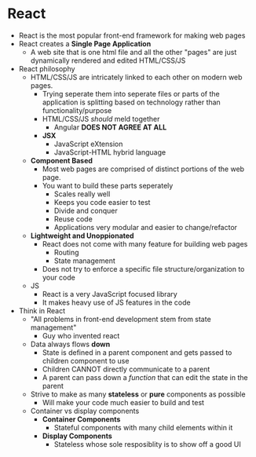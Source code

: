 # React
- React is the most popular front-end framework for making web pages
- React creates a **Single Page Application**
    - A web site that is one html file and all the other "pages" are just dynamically rendered and edited HTML/CSS/JS
- React philosophy
    - HTML/CSS/JS are intricately linked to each other on modern web pages.
        - Trying seperate them into seperate files or parts of the application is splitting based on technology rather than functionality/purpose
        - HTML/CSS/JS *should* meld together
            - Angular **DOES NOT AGREE AT ALL**
        - **JSX** 
            - JavaScript eXtension
            - JavaScript-HTML hybrid language
    - **Component Based**
        - Most web pages are comprised of distinct portions of the web page.
        - You want to build these parts seperately
            - Scales really well
            - Keeps you code easier to test
            - Divide and conquer
            - Reuse code
            - Applications very modular and easier to change/refactor
    - **Lightweight and Unoppionated**
        - React does not come with many feature for building web pages
            - Routing
            - State management 
        - Does not try to enforce a specific file structure/organization to your code
    - JS
        - React is a very JavaScript focused library
        - It makes heavy use of JS features in the code
- Think in React
    - "All problems in front-end development stem from state management"
        - Guy who invented react
    - Data always flows **down**
        - State is defined in a parent component and gets passed to children component to use
        - Children CANNOT directly communicate to a parent
        - A parent can pass down a *function* that can edit the state in the parent
    - Strive to make as many **stateless** or **pure** components as possible
        - Will make your code much easier to build and test
    - Container vs display components
        - **Container Components**
            - Stateful components with many child elements within it
        - **Display Components**
            - Stateless whose sole resposiblity is to show off a good UI
    
    